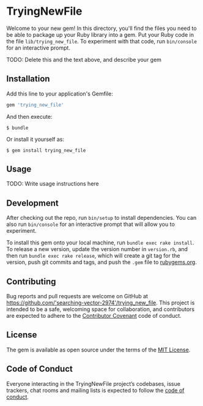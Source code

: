 # TryingNewFile

Welcome to your new gem! In this directory, you'll find the files you need to be able to package up your Ruby library into a gem. Put your Ruby code in the file `lib/trying_new_file`. To experiment with that code, run `bin/console` for an interactive prompt.

TODO: Delete this and the text above, and describe your gem

## Installation

Add this line to your application's Gemfile:

```ruby
gem 'trying_new_file'
```

And then execute:

    $ bundle

Or install it yourself as:

    $ gem install trying_new_file

## Usage

TODO: Write usage instructions here

## Development

After checking out the repo, run `bin/setup` to install dependencies. You can also run `bin/console` for an interactive prompt that will allow you to experiment.

To install this gem onto your local machine, run `bundle exec rake install`. To release a new version, update the version number in `version.rb`, and then run `bundle exec rake release`, which will create a git tag for the version, push git commits and tags, and push the `.gem` file to [rubygems.org](https://rubygems.org).

## Contributing

Bug reports and pull requests are welcome on GitHub at https://github.com/'searching-vector-2974'/trying_new_file. This project is intended to be a safe, welcoming space for collaboration, and contributors are expected to adhere to the [Contributor Covenant](http://contributor-covenant.org) code of conduct.

## License

The gem is available as open source under the terms of the [MIT License](https://opensource.org/licenses/MIT).

## Code of Conduct

Everyone interacting in the TryingNewFile project’s codebases, issue trackers, chat rooms and mailing lists is expected to follow the [code of conduct](https://github.com/'searching-vector-2974'/trying_new_file/blob/master/CODE_OF_CONDUCT.md).
